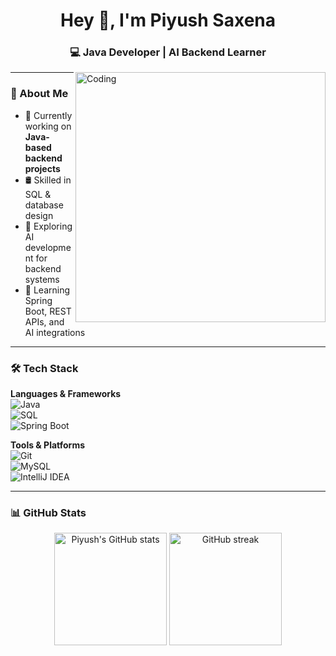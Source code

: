 <h1 align="center">Hey 👋, I'm Piyush Saxena</h1>
<h3 align="center">💻 Java Developer | AI Backend Learner</h3>

<img align="right" alt="Coding" width="400" src="https://media.giphy.com/media/qgQUggAC3Pfv687qPC/giphy.gif">

---

### 🚀 About Me  
- 🔭 Currently working on **Java-based backend projects**  
- 🛢 Skilled in SQL & database design  
- 🤖 Exploring AI development for backend systems  
- 🌱 Learning Spring Boot, REST APIs, and AI integrations 

---

### 🛠 Tech Stack

**Languages & Frameworks**  
![Java](https://img.shields.io/badge/Java-%23ED8B00.svg?style=for-the-badge&logo=openjdk&logoColor=white)  
![SQL](https://img.shields.io/badge/SQL-%23025E8C.svg?style=for-the-badge&logo=postgresql&logoColor=white)  
![Spring Boot](https://img.shields.io/badge/Spring%20Boot-%236DB33F.svg?style=for-the-badge&logo=springboot&logoColor=white)  

**Tools & Platforms**  
![Git](https://img.shields.io/badge/Git-%23F05033.svg?style=for-the-badge&logo=git&logoColor=white)  
![MySQL](https://img.shields.io/badge/MySQL-%2300f.svg?style=for-the-badge&logo=mysql&logoColor=white)  
![IntelliJ IDEA](https://img.shields.io/badge/IntelliJIDEA-000000.svg?style=for-the-badge&logo=intellijidea&logoColor=white)  

---

### 📊 GitHub Stats
<p align="center">
  <img src="https://github-readme-stats.vercel.app/api?username=PiyushSaxena05&show_icons=true&theme=radical" alt="Piyush's GitHub stats" height="180" />
  <img src="https://github-readme-streak-stats.herokuapp.com/?user=PiyushSaxena05&theme=radical" alt="GitHub streak" height="180" />
</p>

